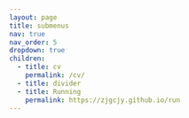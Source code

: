 ```yaml
---
layout: page
title: submenus
nav: true
nav_order: 5
dropdown: true
children:
  - title: cv
    permalink: /cv/
  - title: divider
  - title: Running
    permalink: https://zjgcjy.github.io/run
---
```

